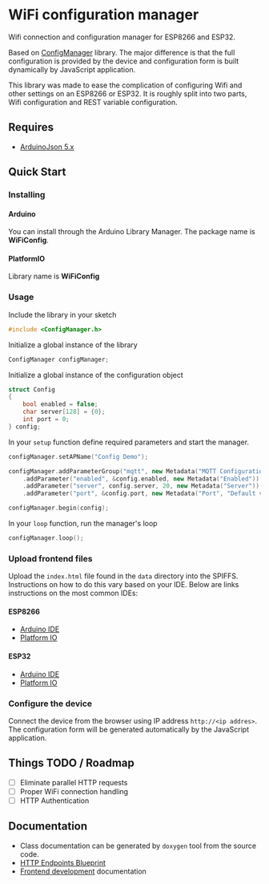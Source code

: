 # WiFi configuration manager

Wifi connection and configuration manager for ESP8266 and ESP32.

Based on [ConfigManager](https://github.com/snakeye/ConfigManager) library. The major difference
is that the full configuration is provided by the device and configuration form is built
dynamically by JavaScript application.

This library was made to ease the complication of configuring Wifi and other
settings on an ESP8266 or ESP32. It is roughly split into two parts, Wifi configuration
and REST variable configuration.

## Requires

* [ArduinoJson 5.x](https://github.com/bblanchon/ArduinoJson)

## Quick Start

### Installing

#### Arduino

You can install through the Arduino Library Manager. The package name is **WiFiConfig**.

#### PlatformIO

Library name is **WiFiConfig**

### Usage

Include the library in your sketch

```cpp
#include <ConfigManager.h>
```

Initialize a global instance of the library

```cpp
ConfigManager configManager;
```

Initialize a global instance of the configuration object

```cpp
struct Config
{
    bool enabled = false;
    char server[128] = {0};
    int port = 0;
} config;
```

In your `setup` function define required parameters and start the manager.

```cpp
configManager.setAPName("Config Demo");

configManager.addParameterGroup("mqtt", new Metadata("MQTT Configuration", "Configuration of MQTT connection"))
    .addParameter("enabled", &config.enabled, new Metadata("Enabled"))
    .addParameter("server", config.server, 20, new Metadata("Server"))
    .addParameter("port", &config.port, new Metadata("Port", "Default value 1883"));

configManager.begin(config);
```

In your `loop` function, run the manager's loop

```cpp
configManager.loop();
```

### Upload frontend files

Upload the ```index.html``` file found in the ```data``` directory into the SPIFFS.
Instructions on how to do this vary based on your IDE. Below are links instructions
on the most common IDEs:

#### ESP8266

* [Arduino IDE](http://arduino-esp8266.readthedocs.io/en/latest/filesystem.html#uploading-files-to-file-system)
* [Platform IO](http://docs.platformio.org/en/stable/platforms/espressif.html#uploading-files-to-file-system-spiffs)

#### ESP32

* [Arduino IDE](https://github.com/me-no-dev/arduino-esp32fs-plugin)
* [Platform IO](http://docs.platformio.org/en/stable/platforms/espressif32.html#uploading-files-to-file-system-spiffs)

### Configure the device

Connect the device from the browser using IP address `http://<ip addres>`. The configuration form will be generated
automatically by the JavaScript application.

## Things TODO / Roadmap

* [ ] Eliminate parallel HTTP requests
* [ ] Proper WiFi connection handling
* [ ] HTTP Authentication

## Documentation

* Class documentation can be generated by `doxygen` tool from the source code.
* [HTTP Endpoints Blueprint](/docs/dist/api.apib)
* [Frontend development](/docs/frontend.md) documentation

